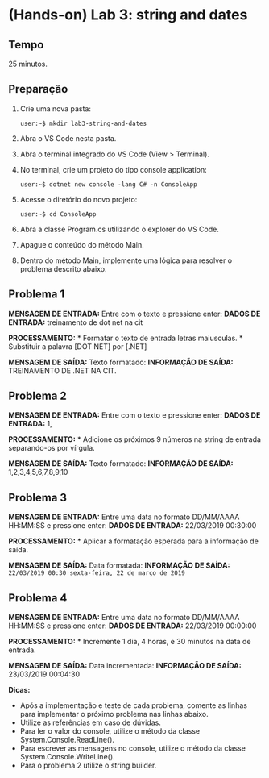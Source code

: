 # (Hands-on) Lab 3: string and dates

## Tempo

25 minutos.

## Preparação

1. Crie uma nova pasta:
    ```console
    user:~$ mkdir lab3-string-and-dates
    ```

2. Abra o VS Code nesta pasta.

3. Abra o terminal integrado do VS Code (View > Terminal).

4. No terminal, crie um projeto do tipo console application:
    ```console
    user:~$ dotnet new console -lang C# -n ConsoleApp
    ```

5. Acesse o diretório do novo projeto:
    ```console
    user:~$ cd ConsoleApp
    ```

6. Abra a classe Program.cs utilizando o explorer do VS Code.

7. Apague o conteúdo do método Main.

8. Dentro do método Main, implemente uma lógica para resolver o problema descrito abaixo.

## Problema 1

**MENSAGEM DE ENTRADA:** Entre com o texto e pressione enter:
**DADOS DE ENTRADA:** treinamento de dot net na cit

**PROCESSAMENTO:**
    * Formatar o texto de entrada letras maiusculas.
    * Substituir a palavra [DOT NET] por [.NET]

**MENSAGEM DE SAÍDA:** Texto formatado:
**INFORMAÇÃO DE SAÍDA:** TREINAMENTO DE .NET NA CIT.

## Problema 2

**MENSAGEM DE ENTRADA:** Entre com o texto e pressione enter:
**DADOS DE ENTRADA:** 1,

**PROCESSAMENTO:**
    * Adicione os próximos 9 números na string de entrada separando-os por vírgula.

**MENSAGEM DE SAÍDA:** Texto formatado:
**INFORMAÇÃO DE SAÍDA:** 1,2,3,4,5,6,7,8,9,10

## Problema 3

**MENSAGEM DE ENTRADA:** Entre uma data no formato DD/MM/AAAA HH:MM:SS e pressione enter:
**DADOS DE ENTRADA:** 22/03/2019 00:30:00

**PROCESSAMENTO:**
    * Aplicar a formatação esperada para a informação de saída.

**MENSAGEM DE SAÍDA:** Data formatada:
**INFORMAÇÃO DE SAÍDA:**
    ```
    22/03/2019
    00:30
    sexta-feira, 22 de março de 2019
    ```

## Problema 4

**MENSAGEM DE ENTRADA:** Entre uma data no formato DD/MM/AAAA HH:MM:SS e pressione enter:
**DADOS DE ENTRADA:** 22/03/2019 00:00:00

**PROCESSAMENTO:**
    * Incremente 1 dia, 4 horas, e 30 minutos na data de entrada.

**MENSAGEM DE SAÍDA:** Data incrementada:
**INFORMAÇÃO DE SAÍDA:** 23/03/2019 00:04:30

**Dicas:**
* Após a implementação e teste de cada problema, comente as linhas para implementar o próximo problema nas linhas abaixo.
* Utilize as referências em caso de dúvidas.
* Para ler o valor do console, utilize o método da classe System.Console.ReadLine().
* Para escrever as mensagens no console, utilize o método da classe System.Console.WriteLine().
* Para o problema 2 utilize o string builder.

